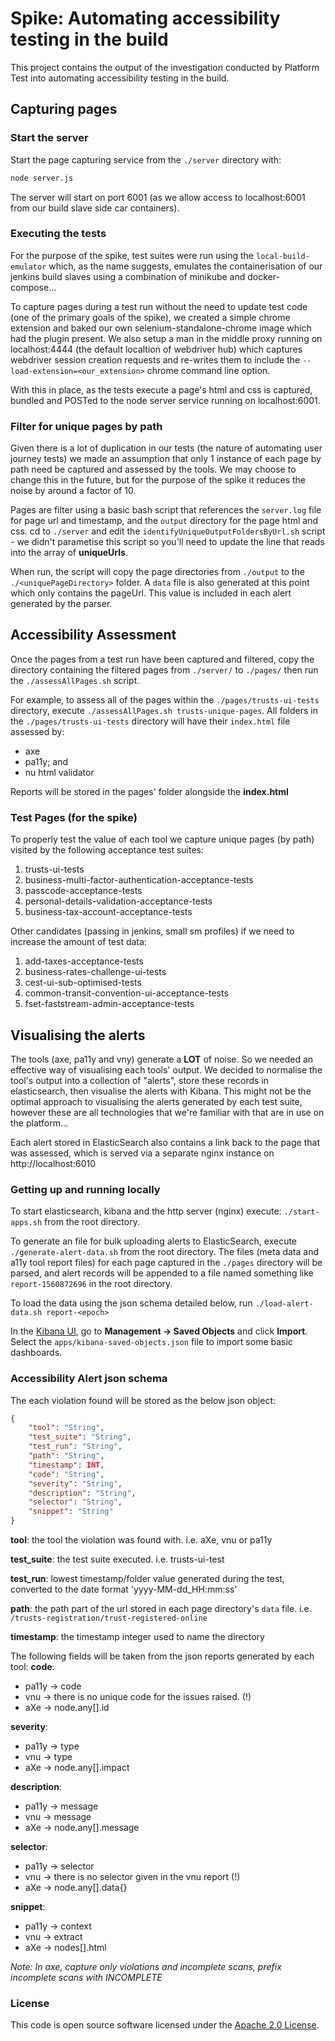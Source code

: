 # Spike: Automating accessibility testing in the build
This project contains the output of the investigation conducted by Platform Test into automating accessibility testing in the build.

## Capturing pages

### Start the server
Start the page capturing service from the `./server` directory with:
```bash
node server.js
```
The server will start on port 6001 (as we allow access to localhost:6001 from our build slave side car containers).

### Executing the tests
For the purpose of the spike, test suites were run using the `local-build-emulator` which, as the name suggests, emulates the containerisation of our jenkins build slaves using a combination of minikube and docker-compose...

To capture pages during a test run without the need to update test code (one of the primary goals of the spike), we created a simple chrome extension and baked our own selenium-standalone-chrome image which had the plugin present. We also setup a man in the middle proxy running on localhost:4444 (the default localtion of webdriver hub) which captures webdriver session creation requests and re-writes them to include the `--load-extension=<our_extension>` chrome command line option.

With this in place, as the tests execute a page's html and css is captured, bundled and POSTed to the node server service running on localhost:6001.

### Filter for unique pages by path
Given there is a lot of duplication in our tests (the nature of automating user journey tests) we made an assumption that only 1 instance of each page by path need be captured and assessed by the tools.  We may choose to change this in the future, but for the purpose of the spike it reduces the noise by around a factor of 10.

Pages are filter using a basic bash script that references the `server.log` file for page url and timestamp, and the `output` directory for the page html and css. cd to `./server` and edit the `identifyUniqueOutputFoldersByUrl.sh` script - we didn't parametise this script so you'll need to update the line that reads into the array of **uniqueUrls**.

When run, the script will copy the page directories from `./output` to the `./<uniquePageDirectory>` folder.  A `data` file is also generated at this point which only contains the pageUrl.  This value is included in each alert generated by the parser.

## Accessibility Assessment
Once the pages from a test run have been captured and filtered, copy the directory containing the filtered pages from `./server/` to `./pages/` then run the `./assessAllPages.sh` script.

For example, to assess all of the pages within the `./pages/trusts-ui-tests` directory, execute `./assessAllPages.sh trusts-unique-pages`.  All folders in the `./pages/trusts-ui-tests` directory will have their `index.html` file assessed by:
- axe
- pa11y; and
- nu html validator

Reports will be stored in the pages' folder alongside the **index.html**

### Test Pages (for the spike)
To properly test the value of each tool we capture unique pages (by path) visited by the following acceptance test suites:
1. trusts-ui-tests
1. business-multi-factor-authentication-acceptance-tests
1. passcode-acceptance-tests
1. personal-details-validation-acceptance-tests
1. business-tax-account-acceptance-tests

Other candidates (passing in jenkins, small sm profiles) if we need to increase the amount of test data:
1. add-taxes-acceptance-tests
1. business-rates-challenge-ui-tests
1. cest-ui-sub-optimised-tests
1. common-transit-convention-ui-acceptance-tests
1. fset-faststream-admin-acceptance-tests

## Visualising the alerts
The tools (axe, pa11y and vny) generate a **LOT** of noise.  So we needed an effective way of visualising each tools' output.  We decided to normalise the tool's output into a collection of "alerts", store these records in elasticsearch, then visualise the alerts with Kibana.  This might not be the optimal approach to visualising the alerts generated by each test suite, however these are all technologies that we're familiar with that are in use on the platform...

Each alert stored in ElasticSearch also contains a link back to the page that was assessed, which is served via a separate nginx instance on http://localhost:6010

### Getting up and running locally
To start elasticsearch, kibana and the http server (nginx) execute: `./start-apps.sh` from the root directory.

To generate an file for bulk uploading alerts to ElasticSearch, execute `./generate-alert-data.sh` from the root directory.  The files (meta data and a11y tool report files) for each page captured in the `./pages` directory will be parsed, and alert records will be appended to a file named something like `report-1560872696` in the root directory.

To load the data using the json schema detailed below, run `./load-alert-data.sh report-<epoch>`

In the [Kibana UI](http://localhost:5601/app/kibana#/management/kibana/objects?_g=()), go to **Management -> Saved Objects** and click **Import**.  Select the `apps/kibana-saved-objects.json` file to import some basic dashboards.

### Accessibility Alert json schema
The each violation found will be stored as the below json object:
```json
{
    "tool": "String",
    "test_suite": "String",
    "test_run": "String",
    "path": "String",
    "timestamp": INT,
    "code": "String",
    "severity": "String",
    "description": "String",
    "selector": "String",
    "snippet": "String"
}
```
**tool**: the tool the violation was found with.  i.e. aXe, vnu or pa11y

**test_suite**: the test suite executed.  i.e. trusts-ui-test

**test_run**: lowest timestamp/folder value generated during the test, converted to the date format 'yyyy-MM-dd_HH:mm:ss'

**path**: the path part of the url stored in each page directory's `data` file.  i.e. `/trusts-registration/trust-registered-online`

**timestamp**: the timestamp integer used to name the directory

The following fields will be taken from the json reports generated by each tool:
**code**:
- pa11y -> code
- vnu -> there is no unique code for the issues raised. (!)
- aXe -> node.any[].id

**severity**:
- pa11y -> type
- vnu -> type
- aXe -> node.any[].impact

**description**:
- pa11y -> message
- vnu -> message
- aXe -> node.any[].message

**selector**:
- pa11y -> selector
- vnu -> there is no selector given in the vnu report (!)
- aXe -> node.any[].data{}

**snippet**:
- pa11y -> context
- vnu -> extract
- aXe -> nodes[].html


*Note:  In axe, capture only violations and incomplete scans, prefix incomplete scans with INCOMPLETE*

### License

This code is open source software licensed under the [Apache 2.0 License]("http://www.apache.org/licenses/LICENSE-2.0.html").
